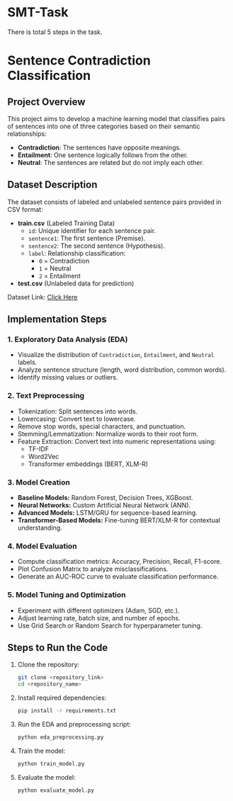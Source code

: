 # SMT-Task
There is total 5 steps in the task. 
# Sentence Contradiction Classification

## Project Overview
This project aims to develop a machine learning model that classifies pairs of sentences into one of three categories based on their semantic relationships:
- **Contradiction**: The sentences have opposite meanings.
- **Entailment**: One sentence logically follows from the other.
- **Neutral**: The sentences are related but do not imply each other.

## Dataset Description
The dataset consists of labeled and unlabeled sentence pairs provided in CSV format:
- **train.csv** (Labeled Training Data)
  - `id`: Unique identifier for each sentence pair.
  - `sentence1`: The first sentence (Premise).
  - `sentence2`: The second sentence (Hypothesis).
  - `label`: Relationship classification:
    - `0` = Contradiction
    - `1` = Neutral
    - `2` = Entailment
- **test.csv** (Unlabeled data for prediction)

Dataset Link: [Click Here](https://drive.google.com/file/d/1xp14KlixH2PZwL0YO0JooahJQ0IgfXJf/view?usp=sharing)

## Implementation Steps
### 1. Exploratory Data Analysis (EDA)
- Visualize the distribution of `Contradiction`, `Entailment`, and `Neutral` labels.
- Analyze sentence structure (length, word distribution, common words).
- Identify missing values or outliers.

### 2. Text Preprocessing
- Tokenization: Split sentences into words.
- Lowercasing: Convert text to lowercase.
- Remove stop words, special characters, and punctuation.
- Stemming/Lemmatization: Normalize words to their root form.
- Feature Extraction: Convert text into numeric representations using:
  - TF-IDF
  - Word2Vec
  - Transformer embeddings (BERT, XLM-R)

### 3. Model Creation
- **Baseline Models:** Random Forest, Decision Trees, XGBoost.
- **Neural Networks:** Custom Artificial Neural Network (ANN).
- **Advanced Models:** LSTM/GRU for sequence-based learning.
- **Transformer-Based Models:** Fine-tuning BERT/XLM-R for contextual understanding.

### 4. Model Evaluation
- Compute classification metrics: Accuracy, Precision, Recall, F1-score.
- Plot Confusion Matrix to analyze misclassifications.
- Generate an AUC-ROC curve to evaluate classification performance.

### 5. Model Tuning and Optimization
- Experiment with different optimizers (Adam, SGD, etc.).
- Adjust learning rate, batch size, and number of epochs.
- Use Grid Search or Random Search for hyperparameter tuning.

## Steps to Run the Code
1. Clone the repository:
   ```sh
   git clone <repository_link>
   cd <repository_name>
   ```
2. Install required dependencies:
   ```sh
   pip install -r requirements.txt
   ```
3. Run the EDA and preprocessing script:
   ```sh
   python eda_preprocessing.py
   ```
4. Train the model:
   ```sh
   python train_model.py
   ```
5. Evaluate the model:
   ```sh
   python evaluate_model.py
   ```


